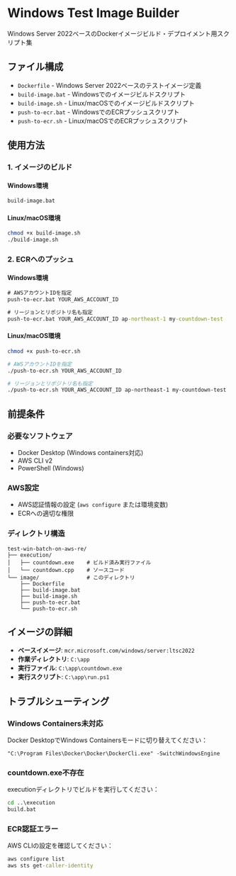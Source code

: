 # Windows Test Image Builder

Windows Server 2022ベースのDockerイメージビルド・デプロイメント用スクリプト集

## ファイル構成

- `Dockerfile` - Windows Server 2022ベースのテストイメージ定義
- `build-image.bat` - Windowsでのイメージビルドスクリプト
- `build-image.sh` - Linux/macOSでのイメージビルドスクリプト
- `push-to-ecr.bat` - WindowsでのECRプッシュスクリプト
- `push-to-ecr.sh` - Linux/macOSでのECRプッシュスクリプト

## 使用方法

### 1. イメージのビルド

#### Windows環境
```cmd
build-image.bat
```

#### Linux/macOS環境
```bash
chmod +x build-image.sh
./build-image.sh
```

### 2. ECRへのプッシュ

#### Windows環境
```cmd
# AWSアカウントIDを指定
push-to-ecr.bat YOUR_AWS_ACCOUNT_ID

# リージョンとリポジトリ名も指定
push-to-ecr.bat YOUR_AWS_ACCOUNT_ID ap-northeast-1 my-countdown-test
```

#### Linux/macOS環境
```bash
chmod +x push-to-ecr.sh

# AWSアカウントIDを指定
./push-to-ecr.sh YOUR_AWS_ACCOUNT_ID

# リージョンとリポジトリ名も指定
./push-to-ecr.sh YOUR_AWS_ACCOUNT_ID ap-northeast-1 my-countdown-test
```

## 前提条件

### 必要なソフトウェア
- Docker Desktop (Windows containers対応)
- AWS CLI v2
- PowerShell (Windows)

### AWS設定
- AWS認証情報の設定 (`aws configure` または環境変数)
- ECRへの適切な権限

### ディレクトリ構造
```
test-win-batch-on-aws-re/
├── execution/
│   ├── countdown.exe    # ビルド済み実行ファイル
│   └── countdown.cpp    # ソースコード
└── image/               # このディレクトリ
    ├── Dockerfile
    ├── build-image.bat
    ├── build-image.sh
    ├── push-to-ecr.bat
    └── push-to-ecr.sh
```

## イメージの詳細

- **ベースイメージ**: `mcr.microsoft.com/windows/server:ltsc2022`
- **作業ディレクトリ**: `C:\app`
- **実行ファイル**: `C:\app\countdown.exe`
- **実行スクリプト**: `C:\app\run.ps1`

## トラブルシューティング

### Windows Containers未対応
Docker DesktopでWindows Containersモードに切り替えてください：
```
"C:\Program Files\Docker\Docker\DockerCli.exe" -SwitchWindowsEngine
```

### countdown.exe不存在
executionディレクトリでビルドを実行してください：
```cmd
cd ..\execution
build.bat
```

### ECR認証エラー
AWS CLIの設定を確認してください：
```cmd
aws configure list
aws sts get-caller-identity
```
